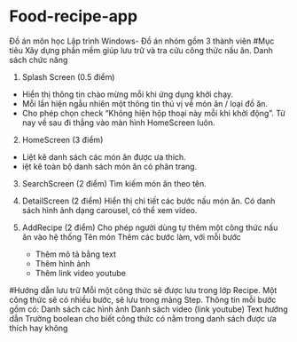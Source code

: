 # Food-recipe-app
Đồ án môn học Lập trình Windows- Đồ án nhóm gồm 3 thành viên
#Mục tiêu 
Xây dựng phần mềm giúp lưu trữ và tra cứu công thức nấu ăn.
Danh sách chức năng

1. Splash Screen (0.5 điểm)
- Hiển thị thông tin chào mừng mỗi khi ứng dụng khởi chạy.
- Mỗi lần hiện ngẫu nhiên một thông tin thú vị về món ăn / loại đồ ăn.
- Cho phép chọn check “Không hiện hộp thoại này mỗi khi khởi động”. Từ nay về sau đi thẳng vào màn hình HomeScreen luôn.

2. HomeScreen (3 điểm)
- Liệt kê danh sách các món ăn được ưa thích.
- iệt kê toàn bộ danh sách món ăn có phân trang.

3. SearchScreen (2 điểm)
Tìm kiếm món ăn theo tên.

4. DetailScreen (2 điểm)
Hiển thị chi tiết các bước nấu món ăn.
Có danh sách hình ảnh dạng carousel, có thể xem video.

5. AddRecipe (2 điểm)
Cho phép người dùng tự thêm một công thức nấu ăn vào hệ thống
 Tên món
 Thêm các bước làm, với mỗi bước
    + Thêm mô tả bằng text
    + Thêm hình ảnh
    + Thêm link video youtube

#Hướng dẫn lưu trữ 
Mỗi một công thức sẽ được lưu trong lớp Recipe.
Một công thức sẽ có nhiều bước, sẽ lưu trong mảng Step.
Thông tin mỗi bước gồm có:
	Danh sách các hình ảnh
	Danh sách video (link youtube)
	Text hướng dẫn
Trường boolean cho biết công thức có nằm trong danh sách được ưa thích hay không
